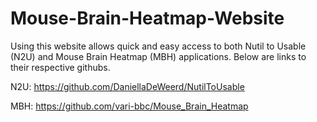 # Mouse-Brain-Heatmap-Website

Using this website allows quick and easy access to both Nutil to Usable (N2U) and Mouse Brain Heatmap (MBH) applications. Below are links to their respective githubs.

N2U:
https://github.com/DaniellaDeWeerd/NutilToUsable

MBH:
https://github.com/vari-bbc/Mouse_Brain_Heatmap
